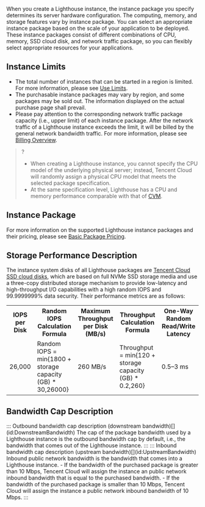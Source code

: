 When you create a Lighthouse instance, the instance package you specify determines its server hardware configuration. The computing, memory, and storage features vary by instance package. You can select an appropriate instance package based on the scale of your application to be deployed. These instance packages consist of different combinations of CPU, memory, SSD cloud disk, and network traffic package, so you can flexibly select appropriate resources for your applications.


## Instance Limits

- The total number of instances that can be started in a region is limited. For more information, please see [Use Limits](https://intl.cloud.tencent.com/document/product/1103/41265).
- The purchasable instance packages may vary by region, and some packages may be sold out. The information displayed on the actual purchase page shall prevail.
- Please pay attention to the corresponding network traffic package capacity (i.e., upper limit) of each instance package. After the network traffic of a Lighthouse instance exceeds the limit, it will be billed by the general network bandwidth traffic. For more information, please see [Billing Overview](https://intl.cloud.tencent.com/document/product/1103/41403).

>?
> - When creating a Lighthouse instance, you cannot specify the CPU model of the underlying physical server; instead, Tencent Cloud will randomly assign a physical CPU model that meets the selected package specification.
> - At the same specification level, Lighthouse has a CPU and memory performance comparable with that of [CVM](https://intl.cloud.tencent.com/document/product/213/11518).
>


## Instance Package
For more information on the supported Lighthouse instance packages and their pricing, please see [Basic Package Pricing](https://intl.cloud.tencent.com/document/product/1103/41403).


## Storage Performance Description<span id="PerformanceIndex"></span>
The instance system disks of all Lighthouse packages are [Tencent Cloud SSD cloud disks](https://intl.cloud.tencent.com/document/product/362/31636), which are based on full NVMe SSD storage media and use a three-copy distributed storage mechanism to provide low-latency and high-throughput I/O capabilities with a high random IOPS and 99.9999999% data security. Their performance metrics are as follows:
<table>
<tr>
<th>IOPS per Disk</th><th>Random IOPS Calculation Formula</th><th>Maximum Throughput per Disk (MB/s)</th><th>Throughput Calculation Formula</th>
<th>One-Way Random Read/Write Latency</th>
</tr>
<tr>
<td>26,000</td>
<td>Random IOPS = min{1800 + storage capacity (GB) * 30,26000}</td>
<td>260 MB/s</td>
<td>Throughput = min{120 + storage capacity (GB) * 0.2,260}</td>
<td>0.5–3 ms</td>
</tr>
</table>


## Bandwidth Cap Description[](id:BandwidthUpperLimit)
<dx-tabs>
::: Outbound bandwidth cap description (downstream bandwidth)[](id:DownstreamBandwidth)
The cap of the package bandwidth used by a Lighthouse instance is the outbound bandwidth cap by default, i.e., the bandwidth that comes out of the Lighthouse instance.
:::
::: Inbound bandwidth cap description (upstream bandwidth)[](id:UpstreamBandwidth)
Inbound public network bandwidth is the bandwidth that comes into a Lighthouse instance.
- If the bandwidth of the purchased package is greater than 10 Mbps, Tencent Cloud will assign the instance an public network inbound bandwidth that is equal to the purchased bandwidth.
- If the bandwidth of the purchased package is smaller than 10 Mbps, Tencent Cloud will assign the instance a public network inbound bandwidth of 10 Mbps.
:::
</dx-tabs>
